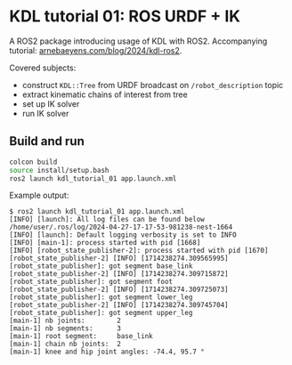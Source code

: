 # KDL tutorial 01: ROS URDF + IK
A ROS2 package introducing usage of KDL with ROS2.
Accompanying tutorial:
[arnebaeyens.com/blog/2024/kdl-ros2](https://arnebaeyens.com/blog/2024/kdl-ros2/).

Covered subjects:
- construct `KDL::Tree` from URDF broadcast on `/robot_description` topic
- extract kinematic chains of interest from tree
- set up IK solver
- run IK solver


## Build and run
```bash
colcon build
source install/setup.bash
ros2 launch kdl_tutorial_01 app.launch.xml
```

Example output:
```
$ ros2 launch kdl_tutorial_01 app.launch.xml
[INFO] [launch]: All log files can be found below /home/user/.ros/log/2024-04-27-17-17-53-981238-nest-1664
[INFO] [launch]: Default logging verbosity is set to INFO
[INFO] [main-1]: process started with pid [1668]
[INFO] [robot_state_publisher-2]: process started with pid [1670]
[robot_state_publisher-2] [INFO] [1714238274.309565995] [robot_state_publisher]: got segment base_link
[robot_state_publisher-2] [INFO] [1714238274.309715872] [robot_state_publisher]: got segment foot
[robot_state_publisher-2] [INFO] [1714238274.309725073] [robot_state_publisher]: got segment lower_leg
[robot_state_publisher-2] [INFO] [1714238274.309745704] [robot_state_publisher]: got segment upper_leg
[main-1] nb joints:        2
[main-1] nb segments:      3
[main-1] root segment:     base_link
[main-1] chain nb joints:  2
[main-1] knee and hip joint angles: -74.4, 95.7 °
```
